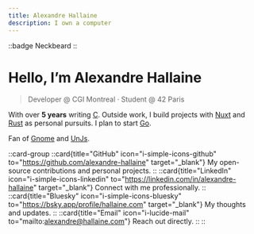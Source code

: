 ```yaml
---
title: Alexandre Hallaine
description: I own a computer
---
```


::badge
Neckbeard
::

# Hello, I’m Alexandre Hallaine

> Developer @ CGI Montreal · Student @ 42 Paris

With over **5 years** writing [C](https://www.c-language.org/).
Outside work, I build projects with [Nuxt](https://nuxt.com) and [Rust](https://www.rust-lang.org) as personal pursuits.
I plan to start [Go](https://go.dev).

Fan of [Gnome](https://www.gnome.org/) and [UnJs](https://unjs.io/).

::card-group
::card{title="GitHub" icon="i-simple-icons-github" to="https://github.com/alexandre-hallaine" target="\_blank"}
My open-source contributions and personal projects.
::
::card{title="LinkedIn" icon="i-simple-icons-linkedin" to="https://linkedin.com/in/alexandre-hallaine" target="\_blank"}
Connect with me professionally.
::
::card{title="Bluesky" icon="i-simple-icons-bluesky" to="https://bsky.app/profile/hallaine.com" target="\_blank"}
My thoughts and updates.
::
::card{title="Email" icon="i-lucide-mail" to="mailto:alexandre@hallaine.com"}
Reach out directly.
::
::
